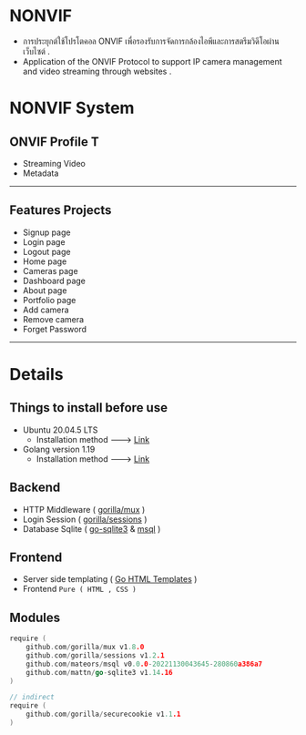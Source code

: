 # NONVIF
* การประยุกต์ใช้โปรโตคอล ONVIF เพื่อรองรับการจัดการกล้องไอพีและการสตรีมวิดีโอผ่านเว็บไซต์ .
* Application of the ONVIF Protocol to support IP camera management and video streaming through websites .

# NONVIF System
## ONVIF Profile T 
- Streaming Video
- Metadata
---
## Features Projects
- Signup page
- Login page
- Logout page
- Home page
- Cameras page
- Dashboard page
- About page
- Portfolio page
- Add camera
- Remove camera
- Forget Password
---
# Details
## Things to install before use
- Ubuntu 20.04.5 LTS
    - Installation method ---> [Link](https://youtu.be/QKn5U2esuRk)
- Golang version 1.19
    - Installation method ---> [Link](https://www.dropbox.com/scl/fi/9clhqzmcuk0gcjgby2h38/Golang.paper?dl=0&rlkey=pipvjgui4256g0wn4sp2aoklj)
## Backend
- HTTP Middleware ( [gorilla/mux](https://github.com/gorilla/mux) )
- Login Session ( [gorilla/sessions](https://github.com/gorilla/sessions) )
- Database Sqlite ( [go-sqlite3](https://github.com/mattn/go-sqlite3) & [msql](https://github.com/mateors/msql) )
## Frontend
- Server side templating ( [Go HTML Templates](https://pkg.go.dev/html/template) )
- Frontend ```Pure ( HTML , CSS )```
## Modules
```go
require (
    github.com/gorilla/mux v1.8.0
	github.com/gorilla/sessions v1.2.1
	github.com/mateors/msql v0.0.0-20221130043645-280860a386a7
	github.com/mattn/go-sqlite3 v1.14.16
)

// indirect
require (
    github.com/gorilla/securecookie v1.1.1
) 
```